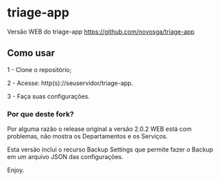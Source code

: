 # triage-app
Versão WEB do triage-app
https://github.com/novosga/triage-app

## Como usar

1 - Clone o repositório;

2 - Acesse: http(s)://seuservidor/triage-app.

3 - Faça suas configurações.

### Por que deste fork?
Por alguma razão o release original a versão 2.0.2 WEB está com problemas, não mostra os Departamentos e os Serviços.

Esta versão inclui o recurso Backup Settings que permite fazer o Backup em um arquivo JSON das configurações.

Enjoy.
